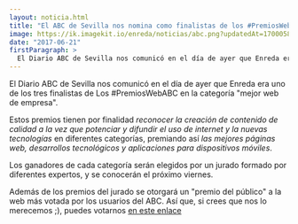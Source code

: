 ```yaml
---
layout: noticia.html
title: "El ABC de Sevilla nos nomina como finalistas de los #PremiosWebABC"
image: https://ik.imagekit.io/enreda/noticias/abc.png?updatedAt=1700058758269
date: "2017-06-21"
firstParagraph: >
  El Diario ABC de Sevilla nos comunicó en el día de ayer que Enreda era uno de los tres finalistas de Los #PremiosWebABC en la categoría "mejor web de empresa".
---
```


El Diario ABC de Sevilla nos comunicó en el día de ayer que Enreda era uno de los tres finalistas de Los #PremiosWebABC en la categoría "mejor web de empresa".

Estos premios tienen por finalidad *reconocer la creación de contenido  de calidad a la vez que potenciar y difundir el uso de internet y la nuevas tecnologías* en diferentes categorías, premiando así *las mejores páginas web, desarrollos tecnológicos y aplicaciones para dispositivos móviles*.

Los ganadores de cada categoría serán elegidos por un jurado formado por diferentes expertos, y se conocerán el próximo viernes. 

Además de los premios del jurado se otorgará un "premio del público" a la web más votada por los usuarios del ABC. Así que, si crees que nos lo merecemos ;\), puedes votarnos [en este enlace](http://premiosweb.abcdesevilla.es/participants/pagina-corporativa-de-la-cooperativa-enreda)
